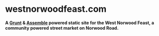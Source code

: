 westnorwoodfeast.com
====================

**A [Grunt] & [Assemble] powered static site for the West Norwood Feast, a community powered street market on Norwood Road.**



[Grunt]: http://gruntjs.com/
[Assemble]: https://github.com/assemble/assemble
